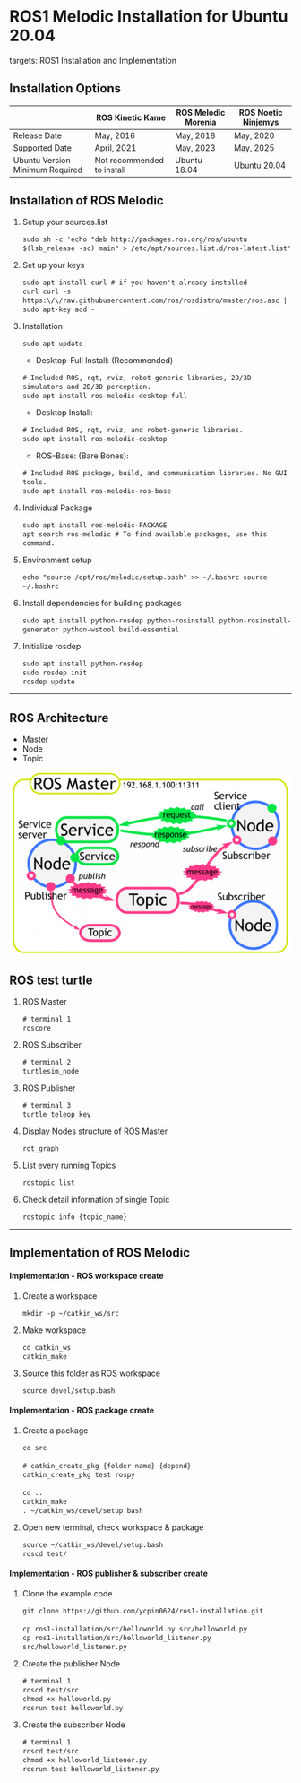 # ROS1 Melodic Installation for Ubuntu 20.04

targets: ROS1 Installation and Implementation

Installation Options
---
| | ROS Kinetic Kame | ROS Melodic Morenia | ROS Noetic Ninjemys |
| ---- | ---- | ---- | ---- |
| Release Date | May, 2016 | May, 2018 | May, 2020 |
| Supported Date | April, 2021 | May, 2023 | May, 2025 |
| Ubuntu Version Minimum Required | Not recommended to install | Ubuntu 18.04 | Ubuntu 20.04 |


Installation of ROS Melodic
---
1. Setup your sources.list
    ```bash=
    sudo sh -c 'echo "deb http://packages.ros.org/ros/ubuntu $(lsb_release -sc) main" > /etc/apt/sources.list.d/ros-latest.list'
    ```

2. Set up your keys
    ```bash=
    sudo apt install curl # if you haven't already installed 
    curl curl -s https:\/\/raw.githubusercontent.com/ros/rosdistro/master/ros.asc | sudo apt-key add -
    ```

3. Installation
    ```bash=
    sudo apt update
    ```

    - Desktop-Full Install: (Recommended)
    ```bash=
    # Included ROS, rqt, rviz, robot-generic libraries, 2D/3D simulators and 2D/3D perception.
    sudo apt install ros-melodic-desktop-full
    ```

    - Desktop Install:
    ```bash=
    # Included ROS, rqt, rviz, and robot-generic libraries.
    sudo apt install ros-melodic-desktop
    ```

    - ROS-Base: (Bare Bones):
    ```bash=
    # Included ROS package, build, and communication libraries. No GUI tools.
    sudo apt install ros-melodic-ros-base
    ```

4. Individual Package
    ```bash=
    sudo apt install ros-melodic-PACKAGE
    apt search ros-melodic # To find available packages, use this command.
    ```

5. Environment setup
    ```bash=
    echo "source /opt/ros/melodic/setup.bash" >> ~/.bashrc source ~/.bashrc
    ```

6. Install dependencies for building packages
    ```bash=
    sudo apt install python-rosdep python-rosinstall python-rosinstall-generator python-wstool build-essential
    ```

7. Initialize rosdep
    ```bash=
    sudo apt install python-rosdep
    sudo rosdep init
    rosdep update
    ```

---

ROS Architecture
---

- Master
- Node
- Topic

![](ROS_structure.png)

ROS test turtle
---

1. ROS Master
    ```bash=
    # terminal 1
    roscore 
    ```

2. ROS Subscriber
    ```bash=
    # terminal 2
    turtlesim_node 
    ```

3. ROS Publisher
    ```bash=
    # terminal 3
    turtle_teleop_key 
    ```

4. Display Nodes structure of ROS Master 
    ```bash=
    rqt_graph
    ```

5. List every running Topics
    ```bash=
    rostopic list
    ```

6. Check detail information of single Topic
    ```bash=
    rostopic info {topic_name}
    ```

---

Implementation of ROS Melodic
---

#### Implementation - ROS workspace create

1. Create a workspace
    ```bash=
    mkdir -p ~/catkin_ws/src
    ```

2. Make workspace
    ```bash=
    cd catkin_ws
    catkin_make
    ```

3. Source this folder as ROS workspace
    ```bash=
    source devel/setup.bash
    ```

#### Implementation - ROS package create

1. Create a package
    ```bash=
    cd src

    # catkin_create_pkg {folder name} {depend}
    catkin_create_pkg test rospy

    cd ..
    catkin_make
    . ~/catkin_ws/devel/setup.bash
    ```

2. Open new terminal, check workspace & package
    ```bash=
    source ~/catkin_ws/devel/setup.bash
    roscd test/
    ```

#### Implementation - ROS publisher & subscriber create

1. Clone the example code
    ```bash=
    git clone https://github.com/ycpin0624/ros1-installation.git

    cp ros1-installation/src/helloworld.py src/helloworld.py
    cp ros1-installation/src/helloworld_listener.py src/helloworld_listener.py
    ```

2. Create the publisher Node
    ```bash=
    # terminal 1
    roscd test/src
    chmod +x helloworld.py
    rosrun test helloworld.py
    ```

3. Create the subscriber Node
    ```bash=
    # terminal 1
    roscd test/src
    chmod +x helloworld_listener.py
    rosrun test helloworld_listener.py
    ```
